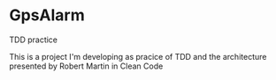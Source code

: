 GpsAlarm
========

TDD practice

This is a project I'm developing as pracice of TDD and the architecture presented by Robert Martin in Clean Code
